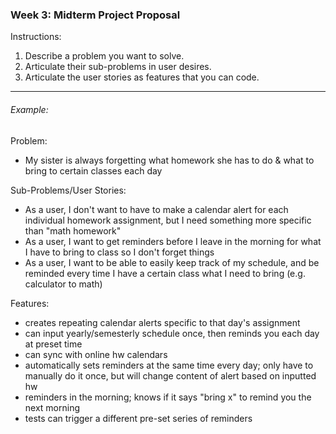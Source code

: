 ### Week 3: Midterm Project Proposal

Instructions:

1. Describe a problem you want to solve.
2. Articulate their sub-problems in user desires.
3. Articulate the user stories as features that you can code.

---

###### Example:

Problem:
- My sister is always forgetting what homework she has to do & what to bring to certain classes each day

Sub-Problems/User Stories:
- As a user, I don't want to have to make a calendar alert for each individual homework assignment, but I need something more specific than "math homework"
- As a user, I want to get reminders before I leave in the morning for what I have to bring to class so I don't forget things
- As a user, I want to be able to easily keep track of my schedule, and be reminded every time I have a certain class what I need to bring (e.g. calculator to math)

Features:
- creates repeating calendar alerts specific to that day's assignment
- can input yearly/semesterly schedule once, then reminds you each day at preset time
- can sync with online hw calendars
- automatically sets reminders at the same time every day; only have to manually do it once, but will change content of alert based on inputted hw
- reminders in the morning; knows if it says "bring x" to remind you the next morning
- tests can trigger a different pre-set series of reminders
